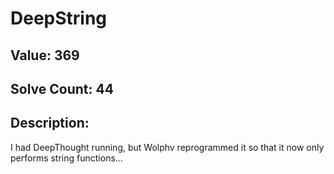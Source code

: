 # DeepString
## Value: 369
## Solve Count: 44
## Description:
I had DeepThought running, but Wolphv reprogrammed it so that it now only performs string functions...
